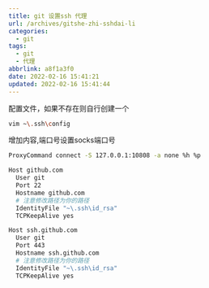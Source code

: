 ```yaml
---
title: git 设置ssh 代理
url: /archives/gitshe-zhi-sshdai-li
categories:
  - git
tags:
  - git
  - 代理
abbrlink: a8f1a3f0
date: 2022-02-16 15:41:21
updated: 2022-02-16 15:41:44
---
```


配置文件，如果不存在则自行创建一个

```bash
vim ~\.ssh\config
```

增加内容,端口号设置socks端口号

```bash
ProxyCommand connect -S 127.0.0.1:10808 -a none %h %p

Host github.com
  User git
  Port 22
  Hostname github.com
  # 注意修改路径为你的路径
  IdentityFile "~\.ssh\id_rsa"
  TCPKeepAlive yes

Host ssh.github.com
  User git
  Port 443
  Hostname ssh.github.com
  # 注意修改路径为你的路径
  IdentityFile "~\.ssh\id_rsa"
  TCPKeepAlive yes
```